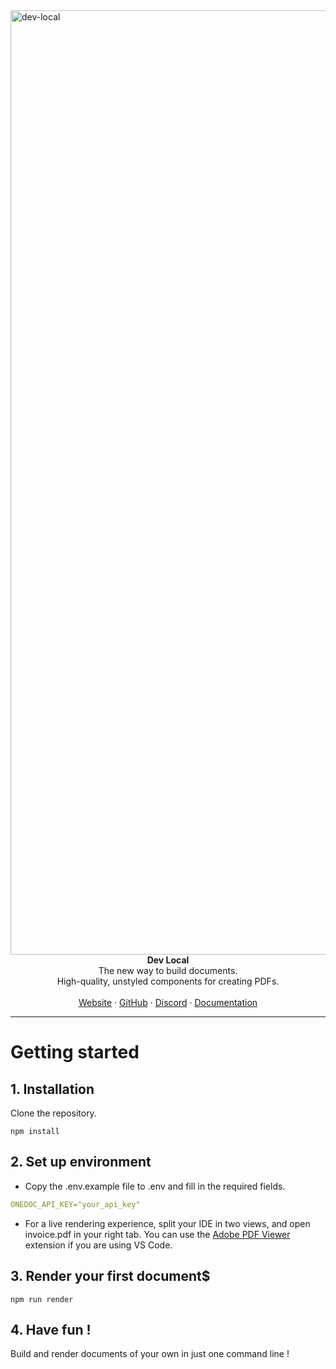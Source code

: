 <img width="1511" alt="dev-local" src="https://github.com/OnedocLabs/dev-local/assets/62055769/23da6d24-2f63-45c6-b948-33e6f17f1f0c">

<div align="center"><strong>Dev Local</strong></div>
<div align="center">The new way to build documents.<br />High-quality, unstyled components for creating PDFs.</div>
<br />
<div align="center">
<a href="https://www.onedoclabs.com/">Website</a>
<span> · </span>
<a href="https://github.com/OnedocLabs/react-print">GitHub</a>
<span> · </span>
<a href="https://discord.com/invite/uRJE6e2rgr">Discord</a>
<span> · </span>
<a href="https://docs.onedoclabs.com">Documentation</a>
</div>

---

# Getting started

## 1. Installation

Clone the repository.

```
npm install
```

## 2. Set up environment

- Copy the .env.example file to .env and fill in the required fields.

```yaml
ONEDOC_API_KEY="your_api_key"
```

- For a live rendering experience, split your IDE in two views, and open invoice.pdf in your right tab. You can use the [Adobe PDF Viewer](https://marketplace.visualstudio.com/items?itemName=mathematic.vscode-pdf) extension if you are using VS Code.

## 3. Render your first document$

```
npm run render
```

## 4. Have fun !

Build and render documents of your own in just one command line !
